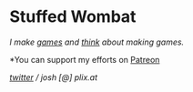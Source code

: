 # Stuffed Wombat

*I make [games](games) and [think](thinking) about making games.*

*You can support my efforts on [Patreon](https://www.patreon.com/stuffedwombat) 

*<a href="https://twitter.com/wombatstuff" target="_blank">twitter</a> / josh [@] plix.at*
